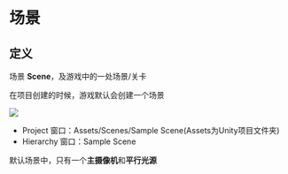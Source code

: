 # 场景

## 定义

场景 **Scene**，及游戏中的一处场景/关卡

在项目创建的时候，游戏默认会创建一个场景

![](https://static.amekiri.com/images/2023-02-24_15-11.png)

- Project 窗口：Assets/Scenes/Sample Scene(Assets为Unity项目文件夹)
- Hierarchy 窗口：Sample Scene

默认场景中，只有一个**主摄像机**和**平行光源**
